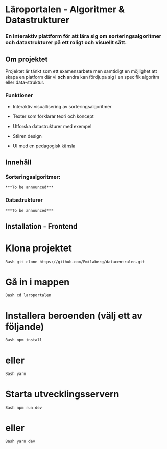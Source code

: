 # Läroportalen - Algoritmer & Datastrukturer

### En interaktiv plattform för att lära sig om **sorteringsalgoritmer** och **datastrukturer** på ett roligt och visuellt sätt.

## Om projektet

Projektet är tänkt som ett examensarbete men samtidigt en möjlighet att skapa en platform där vi **och** andra kan fördjupa sig i en specifik algoritm eller data-struktur.

### Funktioner

- Interaktiv visuallisering av sorteringsalgoritmer

- Texter som förklarar teori och koncept

- Utforska datastrukturer med exempel

- Stilren design

- UI med en pedagogisk känsla

## Innehåll

### Sorteringsalgoritmer:

    ***To be announced***

### Datastrukturer

    ***To be announced***

## Installation - Frontend

# Klona projektet

`Bash git clone https://github.com/Emilaberg/datacentralen.git `

# Gå in i mappen

`Bash cd laroportalen`

# Installera beroenden (välj ett av följande)

`Bash npm install `

# eller

`Bash yarn`

# Starta utvecklingsservern

`Bash npm run dev `

# eller

`Bash yarn dev`

```

```
